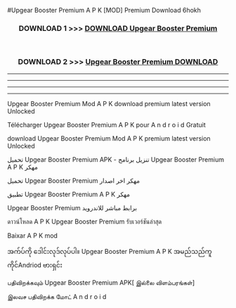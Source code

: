 #Upgear Booster  Premium A P K [MOD] Premium Download 6hokh



<div align="center">

<h3>DOWNLOAD 1 >>> <a href="https://teeasianyam.web.app?sq=Upgear Booster  Premium">DOWNLOAD Upgear Booster  Premium </a></h3><br>

<h3>DOWNLOAD 2 >>> <a href="https://teeasianyam.web.app?sq=Upgear Booster  Premium ">Upgear Booster  Premium  DOWNLOAD </a></h3>

</div>


----------------------------------------------------------

----------------------------------------------------------

----------------------------------------------------------

----------------------------------------------------------


Upgear Booster  Premium  Mod A P K download premium latest version Unlocked

Télécharger Upgear Booster  Premium  A P K pour A n d r o i d Gratuit

download Upgear Booster  Premium  Mod A P K premium latest version Unlocked

تحميل Upgear Booster  Premium  APK - تنزيل برنامج Upgear Booster  Premium  A P K مهكر

تحميل Upgear Booster  Premium  مهكر اخر اصدار

تطبيق Upgear Booster  Premium  A P K مهكر

Upgear Booster  Premium  برابط مباشر للاندرويد

ดาวน์โหลด A P K Upgear Booster  Premium  รับเวอร์ชันล่าสุด

Baixar A P K mod

အက်ပ်ကို ဒေါင်းလုဒ်လုပ်ပါ။ Upgear Booster  Premium  A P K အမည်သည်ကူကိုင်Andriod ဗားရှင်း

பதிவிறக்கவும் Upgear Booster  Premium  APK[ இல்லை விளம்பரங்கள்] 
 
இலவச பதிவிறக்க மோட் A n d r o i d



